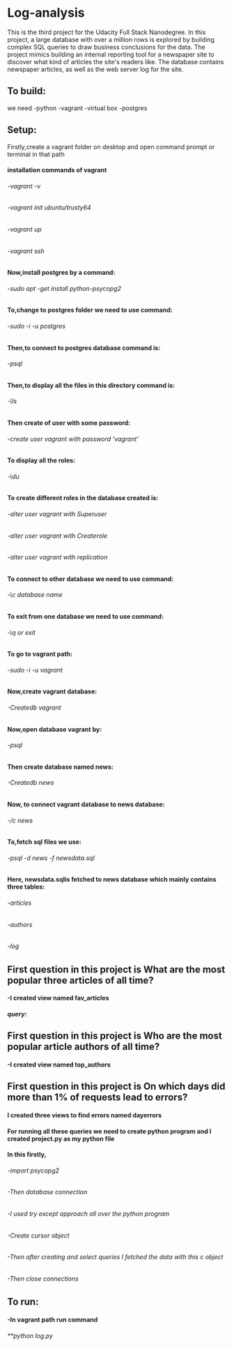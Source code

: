 # Log-analysis
This is the third project for the Udacity Full Stack Nanodegree. In this project, a large database with over a million rows is explored by
building complex SQL queries to draw business conclusions for the data. The project mimics building an internal reporting tool for a
newspaper site to discover what kind of articles the site's readers like. The database contains newspaper articles, as well as the web
server log for the site.
## To build:
we need
-python 
-vagrant
-virtual box
-postgres
## Setup:
  Firstly,create a vagrant folder on desktop and open command prompt or terminal in that path
#### installation commands of vagrant
  ###### -vagrant -v
  ###### -vagrant init ubuntu/trusty64
  ###### -vagrant up
  ###### -vagrant ssh
#### Now,install postgres by a command:
  ###### -sudo apt -get install python-psycopg2
#### To,change to postgres folder we need to use command:
  ###### -sudo -i -u postgres
#### Then,to connect to postgres database command is:
  ###### -psql
#### Then,to display all the files in this directory command is:
  ###### -\ls
#### Then create of user with some password:
  ###### -create user vagrant with password 'vagrant'
#### To display all the roles:
  ###### -\du
#### To create different roles in the database created is:
  ###### -alter user vagrant with Superuser
  ###### -alter user vagrant with Createrole
  ###### -alter user vagrant with replication
#### To connect to other database we need to use command:
  ###### -\c database name
#### To exit from one database we need to use command:
  ###### -\q or exit 
#### To go to vagrant path:
  ###### -sudo -i -u vagrant
#### Now,create vagrant database:
  ###### -Createdb vagrant
#### Now,open database vagrant by:
  ###### -psql
#### Then create database named news:
  ###### -Createdb news
#### Now, to connect vagrant database to news database:
  ###### -/c news
#### To,fetch sql files we use: 
  ###### -psql -d news -f newsdata.sql
#### Here, newsdata.sqlis fetched to news database which mainly contains three tables:
  ###### -articles
  ###### -authors
  ###### -log
## First question in this project is What are the most popular three articles of all time? 
  #### -I created view named fav_articles
  ##### query:
   ## First question in this project is Who are the most popular article authors of all time?
  #### -I created view named top_authors
   ## First question in this project is On which days did more than 1% of requests lead to errors?
#### I created three views to find errors named dayerrors
   #### For running all these queries we need to create python program and I created project.py as my python file
#### In this firstly,
  ###### -import psycopg2
  ###### -Then database connection
  ###### -I used try except approach all over the python program
  ###### -Create cursor object
  ###### -Then after creating and select queries I fetched the data with this c object
  ###### -Then close connections
## To run:
  #### -In vagrant path run command
  ###### **python log.py

